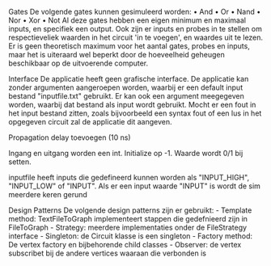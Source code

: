 Gates
    De volgende gates kunnen gesimuleerd worden:
    •	And
    •	Or
    •	Nand
    •	Nor
    •	Xor
    •	Not
    Al deze gates hebben een eigen minimum en maximaal inputs, en specifiek een output.
    Ook zijn er inputs en probes in te stellen om respectieveliek waarden in het circuit 'in te voegen', en waardes uit te lezen. Er is geen theoretisch maximum voor het aantal gates, probes en inputs, maar het is uiteraard wel beperkt door de hoeveelheid geheugen beschikbaar op de uitvoerende computer.

Interface
    De applicatie heeft geen grafische interface. De applicatie kan zonder argumenten aangeroepen worden, waarbij er een default input bestand "inputfile.txt" gebruikt. Er kan ook een argument meegegeven worden, waarbij dat bestand als input wordt gebruikt. Mocht er een fout in het input bestand zitten, zoals bijvoorbeeld een syntax fout of een lus in het opgegeven circuit zal de applicatie dit aangeven.

Propagation delay toevoegen (10 ns)

Ingang en uitgang worden een int. Initialize op -1. Waarde wordt 0/1 bij setten.

inputfile heeft inputs die gedefineerd kunnen worden als "INPUT_HIGH", "INPUT_LOW" of "INPUT". Als er een input waarde "INPUT" is wordt de sim meerdere keren gerund


Design Patterns
    De volgende design patterns zijn er gebruikt:
    - Template method: TextFileToGraph implementeert stappen die gedefnieerd zijn in FileToGraph
    - Strategy: meerdere implementaties onder de FileStrategy interface
    - Singleton: de Circuit klasse is een singleton
    - Factory method: De vertex factory en bijbehorende child classes
    - Observer: de vertex subscribet bij de andere vertices waaraan die verbonden is